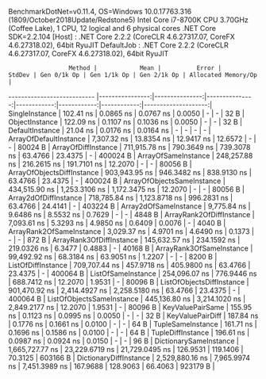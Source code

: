 
BenchmarkDotNet=v0.11.4, OS=Windows 10.0.17763.316 (1809/October2018Update/Redstone5)
Intel Core i7-8700K CPU 3.70GHz (Coffee Lake), 1 CPU, 12 logical and 6 physical cores
.NET Core SDK=2.2.104
  [Host]     : .NET Core 2.2.2 (CoreCLR 4.6.27317.07, CoreFX 4.6.27318.02), 64bit RyuJIT
  DefaultJob : .NET Core 2.2.2 (CoreCLR 4.6.27317.07, CoreFX 4.6.27318.02), 64bit RyuJIT


                     Method |            Mean |          Error |         StdDev | Gen 0/1k Op | Gen 1/1k Op | Gen 2/1k Op | Allocated Memory/Op |
--------------------------- |----------------:|---------------:|---------------:|------------:|------------:|------------:|--------------------:|
             SingleInstance |       102.41 ns |      0.0865 ns |      0.0767 ns |      0.0050 |           - |           - |                32 B |
             ObjectInstance |       122.09 ns |      0.1107 ns |      0.1036 ns |      0.0050 |           - |           - |                32 B |
            DefaultInstance |        21.04 ns |      0.0176 ns |      0.0164 ns |           - |           - |           - |                   - |
     ArrayOfDefaultInstance |     7,307.32 ns |     13.8354 ns |     12.9417 ns |     12.6572 |           - |           - |             80024 B |
        ArrayOfDiffInstance |   711,915.78 ns |    790.3649 ns |    739.3078 ns |     63.4766 |     23.4375 |           - |            400024 B |
        ArrayOfSameInstance |   248,257.88 ns |    216.2615 ns |    191.7101 ns |     12.2070 |           - |           - |             80056 B |
 ArrayOfObjectsDiffInstance |   903,943.95 ns |    946.3482 ns |    838.9130 ns |     63.4766 |     23.4375 |           - |            400024 B |
 ArrayOfObjectsSameInstance |   434,515.90 ns |  1,253.3106 ns |  1,172.3475 ns |     12.2070 |           - |           - |             80056 B |
      Array2dOfDiffInstance |   718,785.84 ns |  1,123.8718 ns |    996.2831 ns |     63.4766 |     24.4141 |           - |            403224 B |
      Array2dOfSameInstance |     9,775.84 ns |      9.6486 ns |      8.5532 ns |      0.7629 |           - |           - |              4848 B |
   ArrayRank2OfDiffInstance |     7,093.61 ns |      5.3293 ns |      4.9850 ns |      0.6409 |      0.0076 |           - |              4040 B |
   ArrayRank2OfSameInstance |     3,029.37 ns |      4.9701 ns |      4.6490 ns |      0.1373 |           - |           - |               872 B |
   ArrayRank3OfDiffInstance |   145,632.57 ns |    234.1592 ns |    219.0326 ns |      6.3477 |      0.4883 |           - |             40168 B |
   ArrayRank3OfSameInstance |    99,492.92 ns |     68.3184 ns |     63.9051 ns |      1.2207 |           - |           - |              8200 B |
         ListOfDiffInstance |   709,707.44 ns |    457.9718 ns |    405.9800 ns |     63.4766 |     23.4375 |           - |            400064 B |
         ListOfSameInstance |   254,096.07 ns |    776.9446 ns |    688.7412 ns |     12.2070 |      1.9531 |           - |             80096 B |
  ListOfObjectsDiffInstance |   901,470.92 ns |  2,414.4927 ns |  2,258.5180 ns |     63.4766 |     23.4375 |           - |            400064 B |
  ListOfObjectsSameInstance |   445,136.80 ns |  3,214.1020 ns |  2,849.2177 ns |     12.2070 |      1.9531 |           - |             80096 B |
           KeyValuePairSame |       155.95 ns |      0.1123 ns |      0.0995 ns |      0.0050 |           - |           - |                32 B |
           KeyValuePairDiff |       187.84 ns |      0.1776 ns |      0.1661 ns |      0.0100 |           - |           - |                64 B |
          TupleSameInstance |       161.71 ns |      0.1696 ns |      0.1586 ns |      0.0100 |           - |           - |                64 B |
          TupleDiffInstance |       196.61 ns |      0.0987 ns |      0.0924 ns |      0.0150 |           - |           - |                96 B |
     DictionarySameInstance | 1,665,727.77 ns | 23,229.6719 ns | 21,729.0495 ns |    126.9531 |    119.1406 |     70.3125 |            603166 B |
     DictionaryDiffInstance | 2,529,880.16 ns |  7,965.9974 ns |  7,451.3989 ns |    167.9688 |    128.9063 |     66.4063 |            923179 B |
